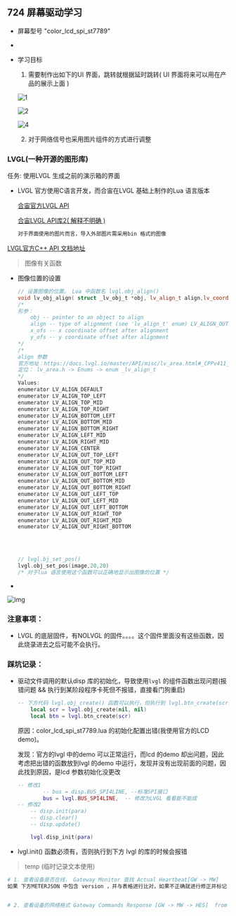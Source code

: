 ## 724 屏幕驱动学习



- 屏幕型号 "color_lcd_spi_st7789"
- 









- 学习目标

  1. 需要制作出如下的UI 界面，跳转就根据延时跳转( UI 界面将来可以用在产品的展示上面 )

  ![1](724%20%E5%B1%8F%E5%B9%95%E9%A9%B1%E5%8A%A8%E5%AD%A6%E4%B9%A0.assets/1.jpg)

  ![2](724%20%E5%B1%8F%E5%B9%95%E9%A9%B1%E5%8A%A8%E5%AD%A6%E4%B9%A0.assets/2.jpg)

  ![4](724%20%E5%B1%8F%E5%B9%95%E9%A9%B1%E5%8A%A8%E5%AD%A6%E4%B9%A0.assets/4.jpg)

  2. 对于网络信号也采用图片组件的方式进行调整





### LVGL(一种开源的图形库)

任务: 使用LVGL 生成之前的演示箱的界面

- LVGL 官方使用C语言开发，而合宙在LVGL 基础上制作的Lua 语言版本

  [合宙官方LVGL API](https://doc.openluat.com/wiki/31?wiki_page_id=3977)

  [合宙LVGL API库2( 解释不明确 )](https://wiki.luatos.com/api/lvgl.html#)

  ```bash
  对于界面使用的图片而言，导入外部图片需采用bin 格式的图像
  
  ```

[LVGL官方C++ API 文档地址](https://docs.lvgl.io/master/API/core/lv_obj_pos.html#_CPPv412lv_obj_alignP9_lv_obj_t10lv_align_t10lv_coord_t10lv_coord_t)

> 图像有关函数

- 图像位置的设置

  ```C++
  // 设置图像的位置。 Lua 中函数名 lvgl.obj_align()
  void lv_obj_align( struct _lv_obj_t *obj, lv_align_t align,lv_coord_t x_ofs, lv_coord_t y_ofs );
  /*
  形参：
      obj -- pointer to an object to align
      align -- type of alignment (see 'lv_align_t' enum) LV_ALIGN_OUT_... can't be used.
      x_ofs -- x coordinate offset after alignment
      y_ofs -- y coordinate offset after alignment
  */  
  /*
  align 参数 
  官方地址：https://docs.lvgl.io/master/API/misc/lv_area.html#_CPPv411_lv_align_t
  定位： lv_area.h -> Enums -> enum _lv_align_t
  */
  Values:
  enumerator LV_ALIGN_DEFAULT
  enumerator LV_ALIGN_TOP_LEFT
  enumerator LV_ALIGN_TOP_MID
  enumerator LV_ALIGN_TOP_RIGHT
  enumerator LV_ALIGN_BOTTOM_LEFT
  enumerator LV_ALIGN_BOTTOM_MID
  enumerator LV_ALIGN_BOTTOM_RIGHT
  enumerator LV_ALIGN_LEFT_MID
  enumerator LV_ALIGN_RIGHT_MID
  enumerator LV_ALIGN_CENTER
  enumerator LV_ALIGN_OUT_TOP_LEFT
  enumerator LV_ALIGN_OUT_TOP_MID
  enumerator LV_ALIGN_OUT_TOP_RIGHT
  enumerator LV_ALIGN_OUT_BOTTOM_LEFT
  enumerator LV_ALIGN_OUT_BOTTOM_MID
  enumerator LV_ALIGN_OUT_BOTTOM_RIGHT
  enumerator LV_ALIGN_OUT_LEFT_TOP
  enumerator LV_ALIGN_OUT_LEFT_MID
  enumerator LV_ALIGN_OUT_LEFT_BOTTOM
  enumerator LV_ALIGN_OUT_RIGHT_TOP
  enumerator LV_ALIGN_OUT_RIGHT_MID
  enumerator LV_ALIGN_OUT_RIGHT_BOTTOM
      
    
     
  ```

  ```C++
  // lvgl.bj_set_pos()
  lvgl.obj_set_pos(image,20,20)
  /* 对于lua 语言使用这个函数可以正确地显示出图像的位置 */ 
  
  
  ```

  

- 

  ![img](https://dearliao.oss-cn-shenzhen.aliyuncs.com/Note/picture/202308161518214.jpg)





### 注意事项：

- LVGL 的底层固件，有NOLVGL 的固件。。。。这个固件里面没有这些函数，因此烧录进去之后可能不会执行。







### 踩坑记录：

- 驱动文件调用的默认disp 库的初始化，导致使用`lvgl` 的组件函数出现问题(报错问题 && 执行到某阶段程序卡死但不报错，直接看门狗重启)

  ```lua
  -- 下方代码 lvgl.obj_create() 函数可以执行，但执行到 lvgl.btn_create(scr)程序就退出，然后看门狗重启
      local scr = lvgl.obj_create(nil, nil)
      local btn = lvgl.btn_create(scr)
  ```

  原因：color_lcd_spi_st7789.lua  的初始化配置出错(我使用官方的LCD demo)。

  发现：官方的lvgl 中的demo 可以正常运行，而lcd 的demo 却出问题，因此考虑把出错的函数放到lvgl 的demo 中运行，发现并没有出现前面的问题，因此找到原因，是lcd 参数初始化没更改

  ```lua
  -- 修改1
          -- bus = disp.BUS_SPI4LINE, --标准SPI接口
          bus = lvgl.BUS_SPI4LINE,  -- 修改为LVGL 看看能不能成
  -- 修改2
      -- disp.init(para)
      -- disp.clear()
      -- disp.update()
  
      lvgl.disp_init(para)
  
  ```

  

- lvgl.init() 函数必须有，否则执行到下方 lvgl 的库的时候会报错







> temp  (临时记录文本使用)

```bash
# 1. 查看设备是否在线， Gateway Monitor 查找 Actual Heartbeat[GW -> MW]
如果 下方METERJSON 中包含 version ，并与表格进行比对，如果不正确就进行修正并标记


# 2. 查看设备的网络格式 Gateway Commands Response [GW -> MW -> HES]  from 8.15 to 8.16 并记录网络格式与比对，看看当前时间8.16 是否在线





```

































































































